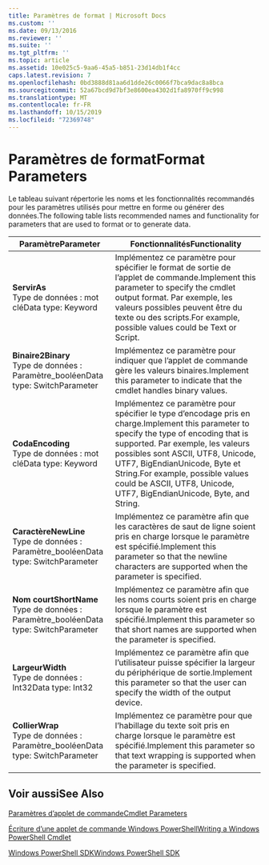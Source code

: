 ```yaml
---
title: Paramètres de format | Microsoft Docs
ms.custom: ''
ms.date: 09/13/2016
ms.reviewer: ''
ms.suite: ''
ms.tgt_pltfrm: ''
ms.topic: article
ms.assetid: 10e025c5-9aa6-45a5-b851-23d14db1f4cc
caps.latest.revision: 7
ms.openlocfilehash: 0bd3888d81aa6d1dde26c0066f7bca9dac8a8bca
ms.sourcegitcommit: 52a67bcd9d7bf3e8600ea4302d1fa8970ff9c998
ms.translationtype: MT
ms.contentlocale: fr-FR
ms.lasthandoff: 10/15/2019
ms.locfileid: "72369748"
---
```

# <a name="format-parameters"></a><span data-ttu-id="4bbd3-102">Paramètres de format</span><span class="sxs-lookup"><span data-stu-id="4bbd3-102">Format Parameters</span></span>

<span data-ttu-id="4bbd3-103">Le tableau suivant répertorie les noms et les fonctionnalités recommandés pour les paramètres utilisés pour mettre en forme ou générer des données.</span><span class="sxs-lookup"><span data-stu-id="4bbd3-103">The following table lists recommended names and functionality for parameters that are used to format or to generate data.</span></span>

|<span data-ttu-id="4bbd3-104">Paramètre</span><span class="sxs-lookup"><span data-stu-id="4bbd3-104">Parameter</span></span>|<span data-ttu-id="4bbd3-105">Fonctionnalités</span><span class="sxs-lookup"><span data-stu-id="4bbd3-105">Functionality</span></span>|
|---|---|
|<span data-ttu-id="4bbd3-106">**Servir**</span><span class="sxs-lookup"><span data-stu-id="4bbd3-106">**As**</span></span><br><span data-ttu-id="4bbd3-107">Type de données : mot clé</span><span class="sxs-lookup"><span data-stu-id="4bbd3-107">Data type: Keyword</span></span>|<span data-ttu-id="4bbd3-108">Implémentez ce paramètre pour spécifier le format de sortie de l’applet de commande.</span><span class="sxs-lookup"><span data-stu-id="4bbd3-108">Implement this parameter to specify the cmdlet output format.</span></span> <span data-ttu-id="4bbd3-109">Par exemple, les valeurs possibles peuvent être du texte ou des scripts.</span><span class="sxs-lookup"><span data-stu-id="4bbd3-109">For example, possible values could be Text or Script.</span></span>|
|<span data-ttu-id="4bbd3-110">**Binaire2**</span><span class="sxs-lookup"><span data-stu-id="4bbd3-110">**Binary**</span></span><br><span data-ttu-id="4bbd3-111">Type de données : Paramètre_booléen</span><span class="sxs-lookup"><span data-stu-id="4bbd3-111">Data type: SwitchParameter</span></span>|<span data-ttu-id="4bbd3-112">Implémentez ce paramètre pour indiquer que l’applet de commande gère les valeurs binaires.</span><span class="sxs-lookup"><span data-stu-id="4bbd3-112">Implement this parameter to indicate that the cmdlet handles binary values.</span></span>|
|<span data-ttu-id="4bbd3-113">**Coda**</span><span class="sxs-lookup"><span data-stu-id="4bbd3-113">**Encoding**</span></span><br><span data-ttu-id="4bbd3-114">Type de données : mot clé</span><span class="sxs-lookup"><span data-stu-id="4bbd3-114">Data type: Keyword</span></span>|<span data-ttu-id="4bbd3-115">Implémentez ce paramètre pour spécifier le type d’encodage pris en charge.</span><span class="sxs-lookup"><span data-stu-id="4bbd3-115">Implement this parameter to specify the type of encoding that is supported.</span></span> <span data-ttu-id="4bbd3-116">Par exemple, les valeurs possibles sont ASCII, UTF8, Unicode, UTF7, BigEndianUnicode, Byte et String.</span><span class="sxs-lookup"><span data-stu-id="4bbd3-116">For example, possible values could be ASCII, UTF8, Unicode, UTF7, BigEndianUnicode, Byte, and String.</span></span>|
|<span data-ttu-id="4bbd3-117">**Caractère**</span><span class="sxs-lookup"><span data-stu-id="4bbd3-117">**NewLine**</span></span><br><span data-ttu-id="4bbd3-118">Type de données : Paramètre_booléen</span><span class="sxs-lookup"><span data-stu-id="4bbd3-118">Data type: SwitchParameter</span></span>|<span data-ttu-id="4bbd3-119">Implémentez ce paramètre afin que les caractères de saut de ligne soient pris en charge lorsque le paramètre est spécifié.</span><span class="sxs-lookup"><span data-stu-id="4bbd3-119">Implement this parameter so that the newline characters are supported when the parameter is specified.</span></span>|
|<span data-ttu-id="4bbd3-120">**Nom court**</span><span class="sxs-lookup"><span data-stu-id="4bbd3-120">**ShortName**</span></span><br><span data-ttu-id="4bbd3-121">Type de données : Paramètre_booléen</span><span class="sxs-lookup"><span data-stu-id="4bbd3-121">Data type: SwitchParameter</span></span>|<span data-ttu-id="4bbd3-122">Implémentez ce paramètre afin que les noms courts soient pris en charge lorsque le paramètre est spécifié.</span><span class="sxs-lookup"><span data-stu-id="4bbd3-122">Implement this parameter so that short names are supported when the parameter is specified.</span></span>|
|<span data-ttu-id="4bbd3-123">**Largeur**</span><span class="sxs-lookup"><span data-stu-id="4bbd3-123">**Width**</span></span><br><span data-ttu-id="4bbd3-124">Type de données : Int32</span><span class="sxs-lookup"><span data-stu-id="4bbd3-124">Data type: Int32</span></span>|<span data-ttu-id="4bbd3-125">Implémentez ce paramètre afin que l’utilisateur puisse spécifier la largeur du périphérique de sortie.</span><span class="sxs-lookup"><span data-stu-id="4bbd3-125">Implement this parameter so that the user can specify the width of the output device.</span></span>|
|<span data-ttu-id="4bbd3-126">**Collier**</span><span class="sxs-lookup"><span data-stu-id="4bbd3-126">**Wrap**</span></span><br><span data-ttu-id="4bbd3-127">Type de données : Paramètre_booléen</span><span class="sxs-lookup"><span data-stu-id="4bbd3-127">Data type: SwitchParameter</span></span>|<span data-ttu-id="4bbd3-128">Implémentez ce paramètre pour que l’habillage du texte soit pris en charge lorsque le paramètre est spécifié.</span><span class="sxs-lookup"><span data-stu-id="4bbd3-128">Implement this parameter so that text wrapping is supported when the parameter is specified.</span></span>|
## <a name="see-also"></a><span data-ttu-id="4bbd3-129">Voir aussi</span><span class="sxs-lookup"><span data-stu-id="4bbd3-129">See Also</span></span>

[<span data-ttu-id="4bbd3-130">Paramètres d’applet de commande</span><span class="sxs-lookup"><span data-stu-id="4bbd3-130">Cmdlet Parameters</span></span>](./cmdlet-parameters.md)

[<span data-ttu-id="4bbd3-131">Écriture d’une applet de commande Windows PowerShell</span><span class="sxs-lookup"><span data-stu-id="4bbd3-131">Writing a Windows PowerShell Cmdlet</span></span>](./writing-a-windows-powershell-cmdlet.md)

[<span data-ttu-id="4bbd3-132">Windows PowerShell SDK</span><span class="sxs-lookup"><span data-stu-id="4bbd3-132">Windows PowerShell SDK</span></span>](../windows-powershell-reference.md)
